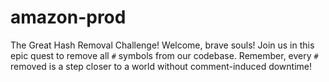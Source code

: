 # amazon-prod
The Great Hash Removal Challenge! Welcome, brave souls! Join us in this epic quest to remove all `#` symbols from our codebase.  Remember, every `#` removed is a step closer to a world without comment-induced downtime!
